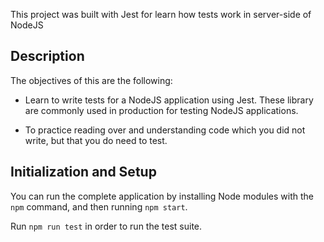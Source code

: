 This project was built with Jest for learn how tests work in server-side of NodeJS

## Description

The objectives of this are the following:

- Learn to write tests for a NodeJS application using Jest. These library are commonly used in production for testing NodeJS applications.

- To practice reading over and understanding code which you did not write, but that you do need to test.

## Initialization and Setup

You can run the complete application by installing Node modules with the `npm` command, and then running `npm start`.

Run `npm run test` in order to run the test suite.
